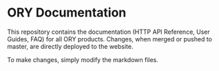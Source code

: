 # ORY Documentation

This repository contains the documentation (HTTP API Reference, User Guides, FAQ) for all ORY products. Changes, when merged or pushed to master, are directly deployed to the website.

To make changes, simply modify the markdown files.
